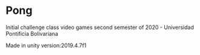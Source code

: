 # Pong
Initial challenge class video games second semester of 2020 - Universidad Pontificia Bolivariana

Made in unity version:2019.4.7f1
